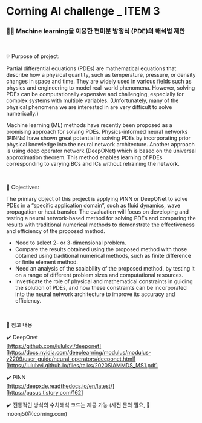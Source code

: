 # Corning AI challenge _ ITEM 3

### 🏴‍☠️ Machine learning을 이용한 편미분 방정식 (PDE)의 해석법 제안

<br/>

💡 Purpose of project:

Partial differential equations (PDEs) are mathematical equations that describe how a physical quantity, such as temperature, pressure, or density changes in space and time. They are widely used in various fields such as physics and engineering to model real-world phenomena. However, solving PDEs can be computationally expensive and challenging, especially for complex systems with multiple variables. (Unfortunately, many of the physical phenomena we are interested in are very difficult to solve numerically.)

Machine learning (ML) methods have recently been proposed as a promising approach for solving PDEs. Physics-informed neural networks (PINNs) have shown great potential in solving PDEs by incorporating prior physical knowledge into the neural network architecture. Another approach is using deep operator network (DeepONet) which is based on the universal approximation theorem. This method enables learning of PDEs corresponding to varying BCs and ICs without retraining the network.


<br/>

🔑 Objectives:

The primary object of this project is applying PINN or DeepONet to solve PDEs in a “specific application domain”, such as fluid dynamics, wave propagation or heat transfer. The evaluation will focus on developing and testing a neural network-based method for solving PDEs and comparing the results with traditional numerical methods to demonstrate the effectiveness and efficiency of the proposed method.

   * Need to select 2- or 3-dimensional problem.
   * Compare the results obtained using the proposed method with those obtained using traditional numerical methods, such as finite difference or finite element method.
   * Need an analysis of the scalability of the proposed method, by testing it on a range of different problem sizes and computational resources.
   * Investigate the role of physical and mathematical constraints in guiding the solution of PDEs, and how these constraints can be incorporated into the neural network architecture to improve its accuracy and efficiency.


<br/>

📖 참고 내용  

✔️ DeepOnet <br/> [https://github.com/lululxvi/deeponet] <br/> [https://docs.nvidia.com/deeplearning/modulus/modulus-v2209/user_guide/neural_operators/deeponet.html] <br/> [https://lululxvi.github.io/files/talks/2020SIAMMDS_MS1.pdf]


✔️ PINN  <br/> [https://deepxde.readthedocs.io/en/latest/] <br/> [https://pasus.tistory.com/162]


✔️ 전통적인 방식의 수치해석 코드는 제공 가능 (사전 문의 필요,  📧moonj5(@)corning.com)
